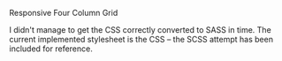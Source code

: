 Responsive Four Column Grid

I didn't manage to get the CSS correctly converted to SASS in time. The current implemented stylesheet is the CSS – the SCSS attempt has been included for reference. 